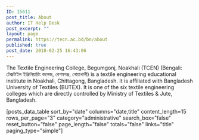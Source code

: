 ```yaml
---
ID: 15611
post_title: About
author: IT Help Desk
post_excerpt: ""
layout: page
permalink: https://tecn.ac.bd/bn/about
published: true
post_date: 2018-02-25 16:43:06
---
```

The Textile Engineering College, Begumgonj, Noakhali (TCEN) (Bengali: টেক্সটাইল ইঞ্জিনিয়ারিং কলেজ, বেগমগঞ্জ, নোয়াখালী) is a textile engineering educational institute in Noakhali, Chittagong, Bangladesh. It is affiliated with Bangladesh University of Textiles (BUTEX). It is one of the six textile engineering colleges which are directly controlled by Ministry of Textiles &amp; Jute, Bangladesh.

[posts_data_table sort_by="date" columns="date,title" content_length=15 rows_per_page="3" category="administrative" search_box="false" reset_button="false" page_length="false" totals="false" links="title" paging_type="simple"]